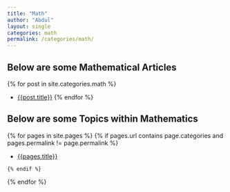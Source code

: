 ```yaml
---
title: "Math"
author: "Abdul"
layout: single
categories: math
permalink: /categories/math/
---
```

## Below are some Mathematical Articles
  {% for post in site.categories.math %}

  *   [{{post.title}}]({{post.url}})
  {% endfor %}

## Below are some Topics within Mathematics
  {% for pages in site.pages %}
    {% if pages.url contains page.categories and pages.permalink != page.permalink %}

  *   [{{pages.title}}]({{pages.url}})

    {% endif %}
  {% endfor %}
